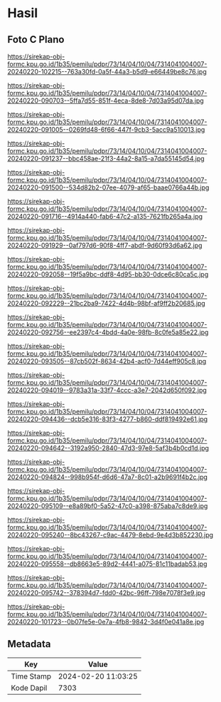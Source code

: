# Hasil

## Foto C Plano

https://sirekap-obj-formc.kpu.go.id/1b35/pemilu/pdpr/73/14/04/10/04/7314041004007-20240220-102215--763a30fd-0a5f-44a3-b5d9-e66449be8c76.jpg

https://sirekap-obj-formc.kpu.go.id/1b35/pemilu/pdpr/73/14/04/10/04/7314041004007-20240220-090703--5ffa7d55-851f-4eca-8de8-7d03a95d07da.jpg

https://sirekap-obj-formc.kpu.go.id/1b35/pemilu/pdpr/73/14/04/10/04/7314041004007-20240220-091005--0269fd48-6f66-447f-9cb3-5acc9a510013.jpg

https://sirekap-obj-formc.kpu.go.id/1b35/pemilu/pdpr/73/14/04/10/04/7314041004007-20240220-091237--bbc458ae-21f3-44a2-8a15-a7da55145d54.jpg

https://sirekap-obj-formc.kpu.go.id/1b35/pemilu/pdpr/73/14/04/10/04/7314041004007-20240220-091500--534d82b2-07ee-4079-af65-baae0766a44b.jpg

https://sirekap-obj-formc.kpu.go.id/1b35/pemilu/pdpr/73/14/04/10/04/7314041004007-20240220-091716--4914a440-fab6-47c2-a135-7621fb265a4a.jpg

https://sirekap-obj-formc.kpu.go.id/1b35/pemilu/pdpr/73/14/04/10/04/7314041004007-20240220-091929--0af797d6-90f8-4ff7-abdf-9d60f93d6a62.jpg

https://sirekap-obj-formc.kpu.go.id/1b35/pemilu/pdpr/73/14/04/10/04/7314041004007-20240220-092058--19f5a9bc-ddf8-4d95-bb30-0dce6c80ca5c.jpg

https://sirekap-obj-formc.kpu.go.id/1b35/pemilu/pdpr/73/14/04/10/04/7314041004007-20240220-092229--21bc2ba9-7422-4d4b-98bf-af9ff2b20685.jpg

https://sirekap-obj-formc.kpu.go.id/1b35/pemilu/pdpr/73/14/04/10/04/7314041004007-20240220-092756--ee2397c4-4bdd-4a0e-98fb-8c0fe5a85e22.jpg

https://sirekap-obj-formc.kpu.go.id/1b35/pemilu/pdpr/73/14/04/10/04/7314041004007-20240220-093505--87cb502f-8634-42b4-acf0-7d44eff905c8.jpg

https://sirekap-obj-formc.kpu.go.id/1b35/pemilu/pdpr/73/14/04/10/04/7314041004007-20240220-094019--9783a31a-33f7-4ccc-a3e7-2042d650f092.jpg

https://sirekap-obj-formc.kpu.go.id/1b35/pemilu/pdpr/73/14/04/10/04/7314041004007-20240220-094436--dcb5e316-83f3-4277-b860-ddf819492e61.jpg

https://sirekap-obj-formc.kpu.go.id/1b35/pemilu/pdpr/73/14/04/10/04/7314041004007-20240220-094642--3192a950-2840-47d3-97e8-5af3b4b0cd1d.jpg

https://sirekap-obj-formc.kpu.go.id/1b35/pemilu/pdpr/73/14/04/10/04/7314041004007-20240220-094824--998b954f-d6d6-47a7-8c01-a2b9691f4b2c.jpg

https://sirekap-obj-formc.kpu.go.id/1b35/pemilu/pdpr/73/14/04/10/04/7314041004007-20240220-095109--e8a89bf0-5a52-47c0-a398-875aba7c8de9.jpg

https://sirekap-obj-formc.kpu.go.id/1b35/pemilu/pdpr/73/14/04/10/04/7314041004007-20240220-095240--8bc43267-c9ac-4479-8ebd-9e4d3b852230.jpg

https://sirekap-obj-formc.kpu.go.id/1b35/pemilu/pdpr/73/14/04/10/04/7314041004007-20240220-095558--db8663e5-89d2-4441-a075-81c11badab53.jpg

https://sirekap-obj-formc.kpu.go.id/1b35/pemilu/pdpr/73/14/04/10/04/7314041004007-20240220-095742--378394d7-fdd0-42bc-96ff-798e7078f3e9.jpg

https://sirekap-obj-formc.kpu.go.id/1b35/pemilu/pdpr/73/14/04/10/04/7314041004007-20240220-101723--0b07fe5e-0e7a-4fb8-9842-3d4f0e041a8e.jpg


## Metadata

| Key        | Value               |
| ---------- | ------------------- |
| Time Stamp | 2024-02-20 11:03:25 |
| Kode Dapil | 7303                |



